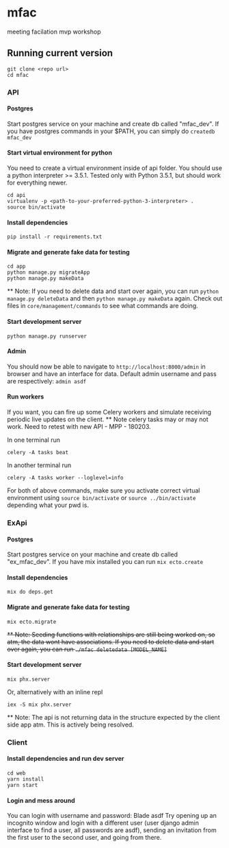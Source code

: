 # mfac
meeting facilation mvp workshop

## Running current version

```
git clone <repo url>
cd mfac
```

### API
#### Postgres
Start postgres service on your machine and create db called "mfac_dev". If you have postgres commands in your $PATH, you can simply do `createdb mfac_dev`

#### Start virtual environment for python
You need to create a virtual environment inside of api folder.  You should use a python interpreter >= 3.5.1.  Tested only with Python 3.5.1, but should work for everything newer.
```
cd api
virtualenv -p <path-to-your-preferred-python-3-interpreter> .
source bin/activate
```

#### Install dependencies
```
pip install -r requirements.txt
```

#### Migrate and generate fake data for testing
```
cd app
python manage.py migrateApp
python manage.py makeData
```
** Note: If you need to delete data and start over again, you can run `python manage.py deleteData` and then `python manage.py makeData` again.
Check out files in `core/management/commands` to see what commands are doing.

#### Start development server
```
python manage.py runserver
```

#### Admin
You should now be able to navigate to `http://localhost:8000/admin` in browser and have an interface for data.  Default admin username and pass are respectively: `admin asdf`

#### Run workers
If you want, you can fire up some Celery workers and simulate receiving periodic live updates on the client.  ** Note celery tasks may or may not work.  Need to retest with new API - MPP - 180203.

In one terminal run
```
celery -A tasks beat
```

In another terminal run
```
celery -A tasks worker --loglevel=info
```

For both of above commands, make sure you activate correct virtual environment using `source bin/activate` or `source ../bin/activate` depending what your pwd is.

### ExApi
#### Postgres
Start postgres service on your machine and create db called "ex_mfac_dev". If you have mix installed you can run `mix ecto.create`

#### Install dependencies
```
mix do deps.get
```

#### Migrate and generate fake data for testing
```
mix ecto.migrate

```
~~** Note: Seeding functions with relationships are still being worked on, so atm, the data wont have associations. If you need to delete data and start over again, you can run `./mfac deletedata [MODEL_NAME]`~~

#### Start development server
```
mix phx.server
```

Or, alternatively with an inline repl
```
iex -S mix phx.server
```

** Note: The api is not returning data in the structure expected by the client side app atm. This is actively being resolved. 

### Client
#### Install dependencies and run dev server
```
cd web
yarn install
yarn start
```

#### Login and mess around
You can login with username and password: Blade asdf
Try opening up an incognito window and login with a different user (user django admin interface to find a user, all passwords are asdf), sending an invitation from the first user to the second user, and going from there.


